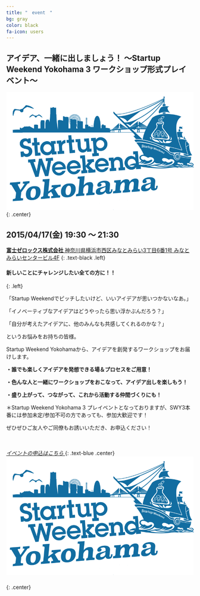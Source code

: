 ```yaml
---
title: "　event　"
bg: gray
color: black
fa-icon: users
---
```


## **アイデア、一緒に出しましょう！ ～Startup Weekend Yokohama 3 ワークショップ形式プレイベント～**

<a href="https://swyokohama.doorkeeper.jp/events/23122">
  <img src="/img/info/swy_idea.png">
</a>
{: .center}

## **2015/04/17(金) 19:30 〜 21:30**

<i class="fa fa-map-marker text-navy fa-2x"></i>
[**富士ゼロックス株式会社** 神奈川県横浜市西区みなとみらい3丁目6番1号 みなとみらいセンタービル4F](http://www.fujixerox.co.jp/solution/cvi_center/access.html)
{: .text-black .left}

#### **新しいことにチャレンジしたい全ての方に！！**
{: .left}

「Startup Weekendでピッチしたいけど、いいアイデアが思いつかないなあ。」

「イノベーティブなアイデアはどうやったら思い浮かぶんだろう？」

「自分が考えたアイデアに、他のみんなも共感してくれるのかな？」

というお悩みをお持ちの皆様。

Startup Weekend Yokohamaから、アイデアを創発するワークショップをお届けします。

**・誰でも楽しくアイデアを発想できる場＆プロセスをご用意！**

**・色んな人と一緒にワークショップをおこなって、アイデア出しを楽しもう！**

**・盛り上がって、つながって、これから活動する仲間づくりにも！**


＊Startup Weekend Yokohama 3 プレイベントとなっておりますが、SWY3本番には参加未定/参加不可の方であっても、参加大歓迎です！

ぜひぜひご友人やご同僚もお誘いいただき、お申込ください！

<br>
<br>
<a href="https://swyokohama.doorkeeper.jp/events/23122">
<i class="fa fa-arrow-circle-down fa-2x text-navy">
イベントの申込はこちら
</i>
</a>
{: .text-blue .center}

<span class="fa-stack" style="font-size:100px;">
<a href="https://swyokohama.doorkeeper.jp/events/23122">
  <img src="/img/home/swy_idea.png">
  </a>
</span>
{: .center}